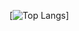 [![Top Langs](https://github-readme-stats.vercel.app/api/top-langs/?username=Briiqn&layout=compact)]
